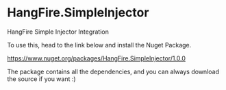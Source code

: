 HangFire.SimpleInjector
=======================

HangFire Simple Injector Integration


To use this, head to the link below and install the Nuget Package. 

https://www.nuget.org/packages/HangFire.SimpleInjector/1.0.0

The package contains all the dependencies, and you can always download the source if you want :)

